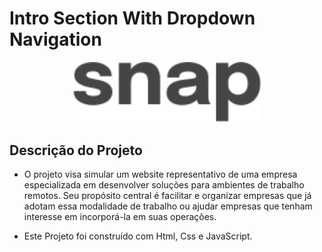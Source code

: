 # Intro Section With Dropdown Navigation

<div align="center" >
        <img src="./src/images/logo-gray-color.svg" width="300" alt="Snap Logo">
</div>

## Descrição do Projeto

- O projeto visa simular um website representativo de uma empresa especializada em desenvolver soluções para ambientes de trabalho remotos. Seu propósito central é facilitar e organizar empresas que já adotam essa modalidade de trabalho ou ajudar empresas que tenham interesse em incorporá-la em suas operações.

- Este Projeto foi construído com Html, Css e JavaScript.